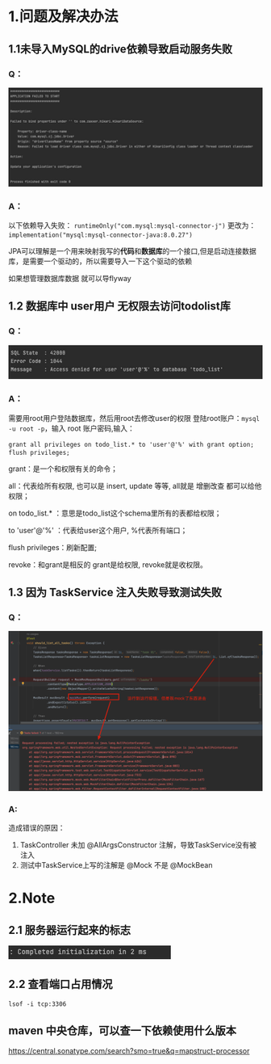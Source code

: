 # 1.问题及解决办法
## 1.1未导入MySQL的drive依赖导致启动服务失败

### Q：
![img.png](docs/img.png)

### A：
以下依赖导入失败：
    ```runtimeOnly("com.mysql:mysql-connector-j")```
更改为：
    ```implementation("mysql:mysql-connector-java:8.0.27")```

JPA可以理解是一个用来映射我写的**代码**和**数据库**的一个接口,但是启动连接数据库，是需要一个驱动的，所以需要导入一下这个驱动的依赖

如果想管理数据库数据 就可以导flyway

## 1.2 数据库中 user用户 无权限去访问todolist库

### Q：
![img.png](docs/dbproblem.png)

### A：
需要用root用户登陆数据库，然后用root去修改user的权限
登陆root账户：```mysql -u root -p```，输入 root 账户密码,输入：

```
grant all privileges on todo_list.* to 'user'@'%' with grant option;
flush privileges;
```

grant：是一个和权限有关的命令；

all：代表给所有权限, 也可以是 insert, update 等等, all就是 增删改查 都可以给他权限；

on todo_list.* ：意思是todo_list这个schema里所有的表都给权限；

to 'user'@'%' ：代表给user这个用户, %代表所有端口；

flush privileges：刷新配置;

revoke：和grant是相反的 grant是给权限, revoke就是收权限。

## 1.3 因为 TaskService 注入失败导致测试失败
### Q：
![img.png](docs/testFailed.png)

### A:
造成错误的原因：

1. TaskController 未加 @AllArgsConstructor 注解，导致TaskService没有被注入
2. 测试中TaskService上写的注解是 @Mock 不是 @MockBean


# 2.Note

## 2.1 服务器运行起来的标志

![img.png](docs/completedInit.png)

## 2.2 查看端口占用情况
```
lsof -i tcp:3306
```

## maven 中央仓库，可以查一下依赖使用什么版本
https://central.sonatype.com/search?smo=true&q=mapstruct-processor


